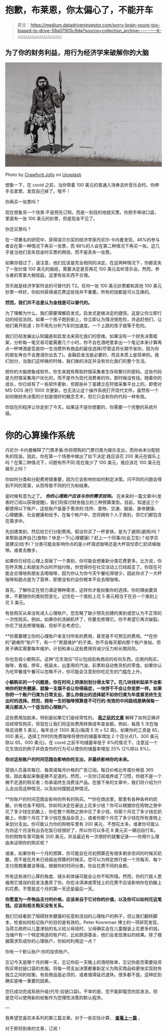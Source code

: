 # 抱歉，布莱恩，你太偏心了，不能开车

> 原文：<https://medium.datadriveninvestor.com/sorry-brain-youre-too-biased-to-drive-59a07905c9da?source=collection_archive---------6----------------------->

## 为了你的财务利益，用行为经济学来破解你的大脑

![](img/5205635fad0d4318cc96c1b48989e004.png)

Photo by [Crawford Jolly](https://unsplash.com/@crawford?utm_source=medium&utm_medium=referral) on [Unsplash](https://unsplash.com?utm_source=medium&utm_medium=referral)

想象一下，在 covid 之前，当你带着 100 美元的普通入场券去听音乐会时。你伸手去拿票，发现自己掉了。哦不！

你再买一张票吗？

现在想象另一个场景:不是预先订购，而是一到目的地就买票。你把手伸进口袋，里面有一张 100 美元的钞票，但是现金不见了。

你还买票吗？

在一项著名的研究中，获得诺贝尔奖的经济学家丹尼尔·卡内曼发现，46%的参与者会在第一种情况下再买一张票，而 88%的人会在第二种情况下再买一张。这几乎是当他们丢失现金时买票的两倍，而不是丢失一张票。

如果你错过了，请注意，他们应该是完全相同的决定。在这两种情况下，你都丢失了一张价值 100 美元的报纸，需要决定是否再花 100 美元去听音乐会。然而，参与者的答案大相径庭。这里有些东西不合理。

货币就是经济学家所说的可替代的 T2。任何一张 100 美元钞票都和其他 100 美元钞票一样好。你如何获得或花费这些钱并不重要。所有的钱都是可以互换的。

**然而，我们并不总是认为金钱是可以替代的。**

为了理解为什么，我们需要理解启发式。启发式是做决定的捷径。这是让你立即行动的经验法则。如果一个孩子跑到街上，你立即认为情况很危险，并追赶他们，让他们离开街道；你不用先分析汽车的加速度。一个上路的孩子就等于危险。

我们已经发展出认知偏差和启发法来简化我们的思维。如果没有一个财务决策框架，分析每一笔交易可能需要几个小时。你不会在酒吧里拿出一个笔记本来计算再点一杯啤酒是否是你一生消费所有商品的最佳选择(尽管这将长期节省你，因为你的朋友再也不会邀请你出去了)。金融启发法是必要的，而且本质上是简单的。我们划分，当我们这样做的时候，我们做的决定并没有优化我们的整个生活。

把你的大脑想象成软件。你生来就有帮助狩猎采集者生存和繁衍的密码。这些代码是为狩猎采集用户优化的，而不是作为现代消费者的你。那时候没有钱。随着你的成长，你已经有了一些软件更新，但那些补丁是建立在狩猎采集平台上的。即使对 MS-DOS 进行 1000 次更新，也无法让这个操作系统打开现代文件。虽然有一个如何做财务决策的计划是很好的概念艺术，但它只会和你的代码一样有效。

你现在的程序让你走到了今天。如果这不是你想要的，你需要一个完整的系统升级。

# **你的心算操作系统**

丹尼尔·卡内曼解释了门票矛盾:你将预购的门票归类为娱乐支出，而你尚未分配损失的现金。因此，你在第一个场景中做出了如下决定:我应该花 200 美元在娱乐上吗？在第二种情况下，问题有所不同:现在我少了 100 美元，我应该花 100 美元在娱乐上吗？

你如何分类和分配费用很重要，因为它会影响你如何制定决策。问不同的问题会得到不同的答案，从而导致不同的行为和结果。

是时候有意为之了。 ***你的心理账户应该与你的需求挂钩。*** 在未来的一篇文章中(发表时订阅以获得提醒)，我们将探讨财务独立的三种预算类型。目前，知道这三个都使用以下账户，这些账户是基于需求的:住所、食物、交通、服装、身体健康、心理健康、社会健康和给予。在每个帐户中，您将拥有个人子类别，但它们都包含在需求中。

先创建类别，然后给它们分配费用。假设你买了一杯拿铁。是为了避雨(避雨)吗？来帮助滋养自己(食物)？休息一下(心理健康)？赶上一个同事(社会卫生)？给学员提建议(给予)？分类可能会影响你点的是小杯滴滤咖啡还是大杯双份杏仁奶浓缩咖啡。或者去散步。

如果你已经在心理上突破了一个类别，你可能会想重新分类花费更多。比方说，你在昨天晚上和朋友外出时开始付账，你觉得你在社交活动上已经超支了。你现在可能会合理地和朋友去喝咖啡，因为你认为你今天午餐吃得很少，因此你点了一大杯咖啡和甜点是为了营养，即使没有约会你根本不会去喝咖啡。

首先，了解你正在努力满足哪种需求，这样你才能权衡你的选择。你的理由要具体，不要随你的类别而变化，记住在一个类别上花 5 美元相当于在另一个类别上花 5 美元。

有些购买从来没有进入心理账户。您忽略了缺少预先创建的类别或您认为不正常的一次性购买。例如，如果你的洗碗机坏了，你要去修理它。你不希望它再次破裂。你花了钱去修理电器，但却不去考虑它。

**你需要建立你的心理账户来支付所有的费用，甚至是不可预见的费用。**在你的“避难所”账户下，有一个“房屋维护”的子类。你不会每天都向那个账户发帖，但房子确实需要每年维护。计划和承认这些费用将减少压力和长期风险。

你也忽视小额购买。这种“花生效应”可以包括街角商店的任何东西，应用内购买，咖啡，香烟，停车，瓶装水，出差用的汽油，彩票和自动售货机的零食。如果你认为吃早餐或午餐可以忽略不计，你可能会注意到你吃花生的门槛在上升。

**小额购买的一个问题是，你在时间上把类别划分得太窄了。花几块钱听起来不会影响你的财务健康，就像一支烟不会让你得癌症，一块饼干不会让你变胖一样。如果你把一个账户归类为日常支出，那么你做出的选择就不如你归类为年度甚至终生支出时的选择。然而，拥有一生的咖啡预算是不可行的:有效的中间路线是确保每一美元都进入一个适当的心理账户。**

这些费用加起来，特别是如果它们是经常性的。 [**我之前的文章**](https://medium.com/datadriveninvestor/when-you-treat-yourself-you-cheat-yourself-b631e4980cac) 解释了如何正确评估经常性购买，但现在让我们将这些费用转换成年度金额。例如，每周 5 次在咖啡店消费 5 美元，每年总计 1300 美元(每周 5 次 x 52 周)。如果你的工资是 65，000 美元，选择工作时的免费咖啡将使你的储蓄率增加 2 个百分点(1，300 美元除以 65，000 美元)。在 covid 之前平均储蓄率低于 8%的情况下，注意这一个花生效应的例子并改变你的行为可以使你的储蓄率增加 25% (2%除以 8%)。

**你对这些账户的时间范围会影响你的支出，并最终影响你的未来。**

营销人员喜欢每日、每周或每月价格的广告订阅。每日价格比年度价格低 365 倍，因此看起来像是微不足道的。然而，一旦你订阅或养成了习惯，你就不是一个微不足道的购买者；你承诺终生消费该产品。在接下来的文章中，我们将介绍为什么会出现这种情况，以及如何摆脱这种情况。

**你账户的时间范围会影响你所有的购买。**你在商店里，那里有各种各样的奶酪，价格也各不相同。你如何决定在豪达上花多少钱？你可以根据你在购物之旅中花了多少钱在奶酪上，你在整个购物之旅中花了多少钱，你那个月花了多少钱在奶酪上，你那个月花了多少钱在食品杂货上，或者你那个月花了多少钱在所有食物上来划分支出。你可能认为你的购物车里有 200 美元，不想花太多。或者你可能认为你这个月没有出去吃饭已经很好了，所以你可以多花 8 美元买一辆旧自行车。你的购物车里可能有 200 美元，并且最近有一次很好的就餐记录——你用什么理由来证明你的购买呢？

或者，如果你有一个月的预算，你可能会在月初预算还有很多剩余空间的时候买奶酪，而不是在月末已经超出预算的时候买。您可以为特定旅行或一个月每天、每个支付周期重置该等级。根据你的时间分类，你会花费不同的金额。

所有这些进行心算的角度、镜头和体操可能会让你不知所措。然而，你的穴居人思维用它错误的启发法愚弄了你。你在冰淇淋或零钱上的花费不应该影响你在奶酪上的花费。不管是这个月的第一天还是最后一天。

**你愿意为一件物品支付的价格，应该来自于它对你的价值，以及你可以如何花这笔钱。应该和相关购买没有关系。**

我们已经看到了阻碍财务健康的任意和流动的心理账户的例子，但让我们翻转脚本，检查如何标记账户的目的是有效的。Peter Kooreman 博士的一项研究发现，当荷兰政府以儿童津贴的名义给父母钱时，父母确实会在儿童服装上花更多的钱。当储户有一个特定用途的账户时，比如旅游基金，他们会发现类似的结果。除了根据需求形成你的心理账户，你如何利用这一点？

你有一个默认账户:你的投资账户。

忘记今天是哪个月的哪一天，忘记你前一天晚上的酒吧账单，忘记你是否需要投资购买带拉链口袋的衣服。将每一项支出决策都重新定义为购买商品和更快实现财务独立之间的权衡。有些商品是必须的，或者值得延迟退休。很多都不是。这种区别确实是唯一重要的因素。

您已成功完成系统升级(代号:拉链口袋)。不幸的是，您不能卸载您的启发法，但是您可以使用新的权衡作为您理性决策的默认程序。

—

我希望您喜欢本系列的第三篇文章。对于一些实际计算， [**查看上一篇**](https://medium.com/datadriveninvestor/when-you-treat-yourself-you-cheat-yourself-b631e4980cac) 。

对于即将到来的文章，订阅！